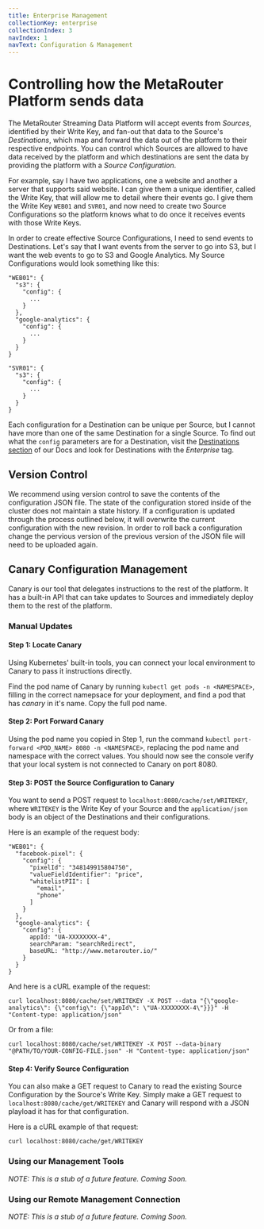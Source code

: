 ```yaml
---
title: Enterprise Management
collectionKey: enterprise
collectionIndex: 3
navIndex: 1
navText: Configuration & Management
---
```


# Controlling how the MetaRouter Platform sends data

The MetaRouter Streaming Data Platform will accept events from _Sources_, identified by their Write Key, and fan-out that data to the Source's _Destinations_, which map and forward the data out of the platform to their respective endpoints. You can control which Sources are allowed to have data received by the platform and which destinations are sent the data by providing the platform with a _Source Configuration_.

For example, say I have two applications, one a website and another a server that supports said website. I can give them a unique identifier, called the Write Key, that will allow me to detail where their events go. I give them the Write Key `WEB01` and `SVR01`, and now need to create two Source Configurations so the platform knows what to do once it receives events with those Write Keys.

In order to create effective Source Configurations, I need to send events to Destinations. Let's say that I want events from the server to go into S3, but I want the web events to go to S3 and Google Analytics. My Source Configurations would look something like this:

    "WEB01": {
      "s3": {
        "config": {
          ...
        }
      },
      "google-analytics": {
        "config": {
          ...
        }
      }
    }

    "SVR01": {
      "s3": {
        "config": {
          ...
        }
      }
    }

Each configuration for a Destination can be unique per Source, but I cannot have more than one of the same Destination for a single Source. To find out what the `config` parameters are for a Destination, visit the [Destinations section](https://docs.metarouter.io/v2/clickstream/destinations/overview.html) of our Docs and look for Destinations with the _Enterprise_ tag.

## Version Control

We recommend using version control to save the contents of the configuration JSON file. The state of the configuration stored inside of the cluster does not maintain a state history. If a configuration is updated through the process outlined below, it will overwrite the current configuration with the new revision. In order to roll back a configuration change the pervious version of the previous version of the JSON file will need to be uploaded again.

## Canary Configuration Management

Canary is our tool that delegates instructions to the rest of the platform. It has a built-in API that can take updates to Sources and immediately deploy them to the rest of the platform.

### Manual Updates

#### Step 1: Locate Canary

Using Kubernetes' built-in tools, you can connect your local environment to Canary to pass it instructions directly.

Find the pod name of Canary by running `kubectl get pods -n <NAMESPACE>`, filling in the correct namepsace for your deployment, and find a pod that has _canary_ in it's name. Copy the full pod name.

#### Step 2: Port Forward Canary

Using the pod name you copied in Step 1, run the command `kubectl port-forward <POD_NAME> 8080 -n <NAMESPACE>`, replacing the pod name and namespace with the correct values. You should now see the console verify that your local system is not connected to Canary on port 8080.

#### Step 3: POST the Source Configuration to Canary

You want to send a POST request to `localhost:8080/cache/set/WRITEKEY`, where `WRITEKEY` is the Write Key of your Source and the `application/json` body is an object of the Destinations and their configurations.

Here is an example of the request body:

    "WEB01": {
      "facebook-pixel": {
        "config": {
          "pixelId": "348149915804750",
          "valueFieldIdentifier": "price",
          "whitelistPII": [
            "email",
            "phone"
          ]
        }
      },
      "google-analytics": {
        "config": {
          appId: "UA-XXXXXXXX-4",
          searchParam: "searchRedirect",
          baseURL: "http://www.metarouter.io/"
        }
      }
    }

And here is a cURL example of the request:

    curl localhost:8080/cache/set/WRITEKEY -X POST --data "{\"google-analytics\": {\"config\": {\"appId\": \"UA-XXXXXXXX-4\"}}}" -H "Content-type: application/json"

Or from a file:

    curl localhost:8080/cache/set/WRITEKEY -X POST --data-binary "@PATH/TO/YOUR-CONFIG-FILE.json" -H "Content-type: application/json"

#### Step 4: Verify Source Configuration

You can also make a GET request to Canary to read the existing Source Configuration by the Source's Write Key. Simply make a GET request to `localhost:8080/cache/get/WRITEKEY` and Canary will respond with a JSON playload it has for that configuration.

Here is a cURL example of that request:

    curl localhost:8080/cache/get/WRITEKEY

### Using our Management Tools

_NOTE: This is a stub of a future feature. Coming Soon._

### Using our Remote Management Connection

_NOTE: This is a stub of a future feature. Coming Soon._
